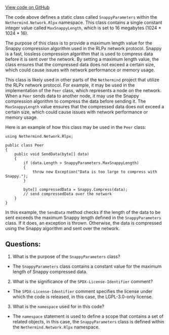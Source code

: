 [View code on GitHub](https://github.com/nethermindeth/nethermind/Nethermind.Network/Rlpx/SnappyParameters.cs)

The code above defines a static class called `SnappyParameters` within the `Nethermind.Network.Rlpx` namespace. This class contains a single constant integer value called `MaxSnappyLength`, which is set to 16 megabytes (1024 * 1024 * 16). 

The purpose of this class is to provide a maximum length value for the Snappy compression algorithm used in the RLPx network protocol. Snappy is a fast, lossless compression algorithm that is used to compress data before it is sent over the network. By setting a maximum length value, the class ensures that the compressed data does not exceed a certain size, which could cause issues with network performance or memory usage.

This class is likely used in other parts of the `Nethermind` project that utilize the RLPx network protocol. For example, it may be used in the implementation of the `Peer` class, which represents a node on the network. When a `Peer` sends data to another node, it may use the Snappy compression algorithm to compress the data before sending it. The `MaxSnappyLength` value ensures that the compressed data does not exceed a certain size, which could cause issues with network performance or memory usage.

Here is an example of how this class may be used in the `Peer` class:

```
using Nethermind.Network.Rlpx;

public class Peer
{
    public void SendData(byte[] data)
    {
        if (data.Length > SnappyParameters.MaxSnappyLength)
        {
            throw new Exception("Data is too large to compress with Snappy.");
        }

        byte[] compressedData = Snappy.Compress(data);
        // send compressedData over the network
    }
}
```

In this example, the `SendData` method checks if the length of the data to be sent exceeds the maximum Snappy length defined in the `SnappyParameters` class. If it does, an exception is thrown. Otherwise, the data is compressed using the Snappy algorithm and sent over the network.
## Questions: 
 1. What is the purpose of the `SnappyParameters` class?
- The `SnappyParameters` class contains a constant value for the maximum length of Snappy compressed data.

2. What is the significance of the `SPDX-License-Identifier` comment?
- The `SPDX-License-Identifier` comment specifies the license under which the code is released, in this case, the LGPL-3.0-only license.

3. What is the `namespace` used for in this code?
- The `namespace` statement is used to define a scope that contains a set of related objects, in this case, the `SnappyParameters` class is defined within the `Nethermind.Network.Rlpx` namespace.